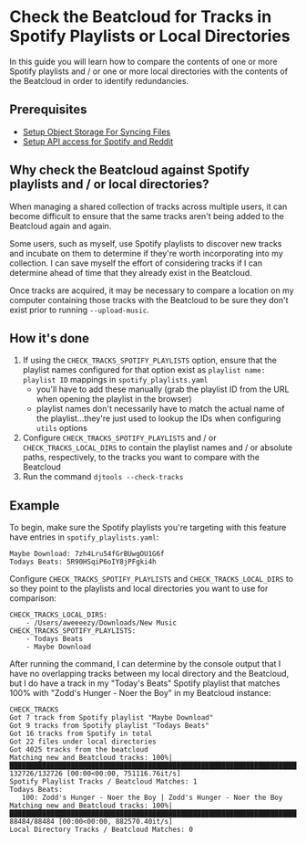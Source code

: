 # Check the Beatcloud for Tracks in Spotify Playlists or Local Directories

In this guide you will learn how to compare the contents of one or more Spotify playlists and / or one or more local directories with the contents of the Beatcloud in order to identify redundancies.

## Prerequisites

* [Setup Object Storage For Syncing Files](setup_object_storage.md)
* [Setup API access for Spotify and Reddit](reddit_spotify_api_access.md)

## Why check the Beatcloud against Spotify playlists and / or local directories?
When managing a shared collection of tracks across multiple users, it can become difficult to ensure that the same tracks aren't being added to the Beatcloud again and again.

Some users, such as myself, use Spotify playlists to discover new tracks and incubate on them to determine if they're worth incorporating into my collection. I can save myself the effort of considering tracks if I can determine ahead of time that they already exist in the Beatcloud.

Once tracks are acquired, it may be necessary to compare a location on my computer containing those tracks with the Beatcloud to be sure they don't exist prior to running `--upload-music`.

## How it's done
1. If using the `CHECK_TRACKS_SPOTIFY_PLAYLISTS` option, ensure that the playlist names configured for that option exist as `playlist name: playlist ID` mappings in `spotify_playlists.yaml`
    - you'll have to add these manually (grab the playlist ID from the URL when opening the playlist in the browser)
    - playlist names don't necessarily have to match the actual name of the playlist...they're just used to lookup the IDs when configuring `utils` options
1. Configure `CHECK_TRACKS_SPOTIFY_PLAYLISTS` and / or `CHECK_TRACKS_LOCAL_DIRS` to contain the playlist names and / or absolute paths, respectively, to the tracks you want to compare with the Beatcloud
1. Run the command `djtools --check-tracks`

## Example
To begin, make sure the Spotify playlists you're targeting with this feature have entries in `spotify_playlists.yaml`:
```
Maybe Download: 7zh4Lru54fGrBUwgOU1G6f
Todays Beats: 5R90HSqiP6oIY8jPFgki4h
```

Configure `CHECK_TRACKS_SPOTIFY_PLAYLISTS` and `CHECK_TRACKS_LOCAL_DIRS` to so they point to the playlists and local directories you want to use for comparison:
```
CHECK_TRACKS_LOCAL_DIRS:
    - /Users/aweeeezy/Downloads/New Music
CHECK_TRACKS_SPOTIFY_PLAYLISTS:
    - Todays Beats
    - Maybe Download
```

After running the command, I can determine by the console output that I have no overlapping tracks between my local directory and the Beatcloud, but I do have a track in my "Today's Beats" Spotify playlist that matches 100% with "Zodd's Hunger - Noer the Boy" in my Beatcloud instance:
```
CHECK_TRACKS
Got 7 track from Spotify playlist "Maybe Download"
Got 9 tracks from Spotify playlist "Todays Beats"
Got 16 tracks from Spotify in total
Got 22 files under local directories
Got 4025 tracks from the beatcloud
Matching new and Beatcloud tracks: 100%|███████████████████████████████████████████████████████████████████████████████████████████| 132726/132726 [00:00<00:00, 751116.76it/s]
Spotify Playlist Tracks / Beatcloud Matches: 1
Todays Beats:
   100: Zodd's Hunger - Noer the Boy | Zodd's Hunger - Noer the Boy
Matching new and Beatcloud tracks: 100%|█████████████████████████████████████████████████████████████████████████████████████████████| 88484/88484 [00:00<00:00, 882570.40it/s]
Local Directory Tracks / Beatcloud Matches: 0
```
